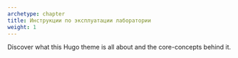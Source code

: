 ```yaml
---
archetype: chapter
title: Инструкции по эксплуатации лаборатории
weight: 1
---
```


Discover what this Hugo theme is all about and the core-concepts behind it.
